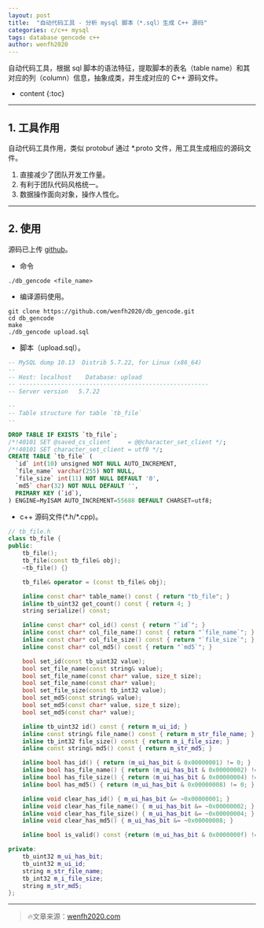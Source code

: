 ```yaml
---
layout: post
title:  "自动代码工具 - 分析 mysql 脚本（*.sql）生成 C++ 源码"
categories: c/c++ mysql
tags: database gencode c++
author: wenfh2020
---
```


自动代码工具，根据 sql 脚本的语法特征，提取脚本的表名（table name）和其对应的列（column）信息，抽象成类，并生成对应的 C++ 源码文件。



* content
{:toc}

---

## 1. 工具作用

自动代码工具作用，类似 protobuf 通过 *.proto 文件，用工具生成相应的源码文件。

1. 直接减少了团队开发工作量。
2. 有利于团队代码风格统一。
3. 数据操作面向对象，操作人性化。

---

## 2. 使用

源码已上传 [github](https://github.com/wenfh2020/db_gencode)。

* 命令

```shell
./db_gencode <file_name>
```

* 编译源码使用。

```shell
git clone https://github.com/wenfh2020/db_gencode.git
cd db_gencode
make
./db_gencode upload.sql
```

* 脚本（upload.sql）。

```sql
-- MySQL dump 10.13  Distrib 5.7.22, for Linux (x86_64)
--
-- Host: localhost    Database: upload
-- ------------------------------------------------------
-- Server version   5.7.22

--
-- Table structure for table `tb_file`
--

DROP TABLE IF EXISTS `tb_file`;
/*!40101 SET @saved_cs_client     = @@character_set_client */;
/*!40101 SET character_set_client = utf8 */;
CREATE TABLE `tb_file` (
  `id` int(10) unsigned NOT NULL AUTO_INCREMENT,
  `file_name` varchar(255) NOT NULL,
  `file_size` int(11) NOT NULL DEFAULT '0',
  `md5` char(32) NOT NULL DEFAULT '',
  PRIMARY KEY (`id`),
) ENGINE=MyISAM AUTO_INCREMENT=55688 DEFAULT CHARSET=utf8;
```

* c++ 源码文件(\*.h/\*.cpp)。

```c++
// tb_file.h
class tb_file {
public:
    tb_file();
    tb_file(const tb_file& obj);
    ~tb_file() {}

    tb_file& operator = (const tb_file& obj);

    inline const char* table_name() const { return "tb_file"; }
    inline tb_uint32 get_count() const { return 4; }
    string serialize() const;

    inline const char* col_id() const { return "`id`"; }
    inline const char* col_file_name() const { return "`file_name`"; }
    inline const char* col_file_size() const { return "`file_size`"; }
    inline const char* col_md5() const { return "`md5`"; }

    bool set_id(const tb_uint32 value);
    bool set_file_name(const string& value);
    bool set_file_name(const char* value, size_t size);
    bool set_file_name(const char* value);
    bool set_file_size(const tb_int32 value);
    bool set_md5(const string& value);
    bool set_md5(const char* value, size_t size);
    bool set_md5(const char* value);

    inline tb_uint32 id() const { return m_ui_id; }
    inline const string& file_name() const { return m_str_file_name; }
    inline tb_int32 file_size() const { return m_i_file_size; }
    inline const string& md5() const { return m_str_md5; }

    inline bool has_id() { return (m_ui_has_bit & 0x00000001) != 0; }
    inline bool has_file_name() { return (m_ui_has_bit & 0x00000002) != 0; }
    inline bool has_file_size() { return (m_ui_has_bit & 0x00000004) != 0; }
    inline bool has_md5() { return (m_ui_has_bit & 0x00000008) != 0; }

    inline void clear_has_id() { m_ui_has_bit &= ~0x00000001; }
    inline void clear_has_file_name() { m_ui_has_bit &= ~0x00000002; }
    inline void clear_has_file_size() { m_ui_has_bit &= ~0x00000004; }
    inline void clear_has_md5() { m_ui_has_bit &= ~0x00000008; }

    inline bool is_valid() const {return (m_ui_has_bit & 0x0000000f) != 0;}

private:
    tb_uint32 m_ui_has_bit;
    tb_uint32 m_ui_id;
    string m_str_file_name;
    tb_int32 m_i_file_size;
    string m_str_md5;
};
```

---

> 🔥文章来源：[wenfh2020.com](https://wenfh2020.com/2020/06/04/mysql-db-gencode/)